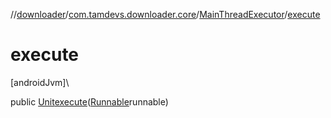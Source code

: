 //[downloader](../../../index.md)/[com.tamdevs.downloader.core](../index.md)/[MainThreadExecutor](index.md)/[execute](execute.md)

# execute

[androidJvm]\

public [Unit](https://kotlinlang.org/api/latest/jvm/stdlib/kotlin/-unit/index.html)[execute](execute.md)([Runnable](https://developer.android.com/reference/kotlin/java/lang/Runnable.html)runnable)
